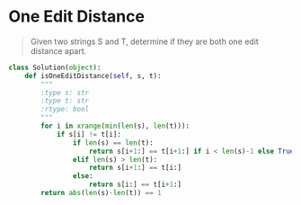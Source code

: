 # One Edit Distance

> Given two strings S and T, determine if they are both one edit distance apart.

```Python
class Solution(object):
    def isOneEditDistance(self, s, t):
        """
        :type s: str
        :type t: str
        :rtype: bool
        """
        for i in xrange(min(len(s), len(t))):
            if s[i] != t[i]:
                if len(s) == len(t):
                    return s[i+1:] == t[i+1:] if i < len(s)-1 else True
                elif len(s) > len(t):
                    return s[i+1:] == t[i:]
                else:
                    return s[i:] == t[i+1:]
        return abs(len(s)-len(t)) == 1
```
